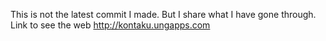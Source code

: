 This is not the latest commit I made. But I share what I have gone through. Link to see the web http://kontaku.ungapps.com
